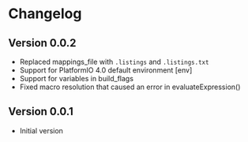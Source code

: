 # Changelog

## Version 0.0.2

- Replaced mappings_file with `.listings` and `.listings.txt`
- Support for PlatformIO 4.0 default environment [env]
- Support for variables in build_flags
- Fixed macro resolution that caused an error in evaluateExpression()

## Version 0.0.1

- Initial version
